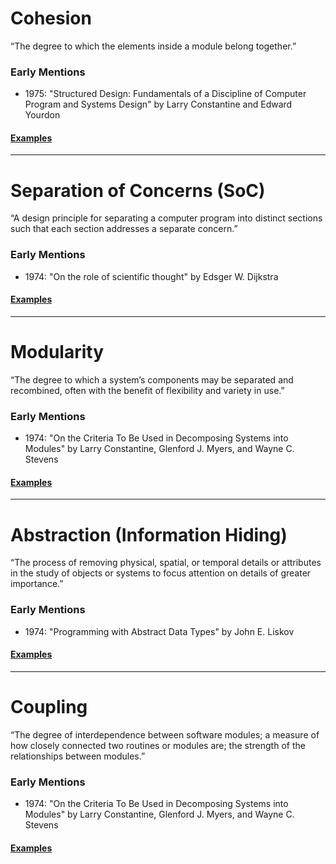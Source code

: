# Cohesion
“The degree to which the elements inside a module belong together.”

### Early Mentions
- 1975: "Structured Design: Fundamentals of a Discipline of Computer Program and Systems Design" by Larry Constantine and Edward Yourdon

#### [Examples](/cosmic/cohesion/cohesion.md)

---

# Separation of Concerns (SoC)
“A design principle for separating a computer program into distinct sections such that each section addresses a separate concern.”

### Early Mentions
- 1974: "On the role of scientific thought" by Edsger W. Dijkstra

#### [Examples](/cosmic/soc/soc.md)

---

# Modularity
“The degree to which a system’s components may be separated and recombined, often with the benefit of flexibility and variety in use.”

### Early Mentions
- 1974: "On the Criteria To Be Used in Decomposing Systems into Modules" by Larry Constantine, Glenford J. Myers, and Wayne C. Stevens

#### [Examples](/cosmic/modularity/modularity.md)

---

# Abstraction (Information Hiding)
“The process of removing physical, spatial, or temporal details or attributes in the study of objects or systems to focus attention on details of greater importance.”

### Early Mentions
- 1974: "Programming with Abstract Data Types" by John E. Liskov

#### [Examples](/cosmic/abstraction/abstraction.md)

---

# Coupling
“The degree of interdependence between software modules; a measure of how closely connected two routines or modules are; the strength of the relationships between modules.”

### Early Mentions
- 1974: "On the Criteria To Be Used in Decomposing Systems into Modules" by Larry Constantine, Glenford J. Myers, and Wayne C. Stevens

#### [Examples](/cosmic/coupling/coupling.md)
